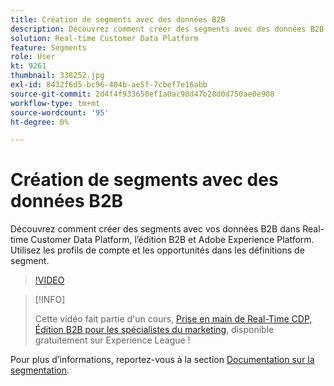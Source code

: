 ```yaml
---
title: Création de segments avec des données B2B
description: Découvrez comment créer des segments avec des données B2B.
solution: Real-time Customer Data Platform
feature: Segments
role: User
kt: 9261
thumbnail: 338252.jpg
exl-id: 8432f6d5-bc96-404b-ae5f-7cbef7e16abb
source-git-commit: 2d4f4f933650ef1a0ac98d47b28d0d750ae0e908
workflow-type: tm+mt
source-wordcount: '95'
ht-degree: 0%

---
```


# Création de segments avec des données B2B

Découvrez comment créer des segments avec vos données B2B dans Real-time Customer Data Platform, l’édition B2B et Adobe Experience Platform. Utilisez les profils de compte et les opportunités dans les définitions de segment.

>[!VIDEO](https://video.tv.adobe.com/v/338252?quality=12&learn=on)

>[!INFO]
>
> Cette vidéo fait partie d&#39;un cours, [Prise en main de Real-Time CDP, Édition B2B pour les spécialistes du marketing](https://experienceleague.adobe.com/?recommended=ExperiencePlatform-U-1-2021.rtcdp.b2b), disponible gratuitement sur Experience League !

Pour plus d’informations, reportez-vous à la section [Documentation sur la segmentation](https://experienceleague.adobe.com/docs/experience-platform/rtcdp/profile/profile-browse.html).
